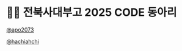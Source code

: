 # 🧑‍💻 전북사대부고 2025 CODE 동아리

[@apo2073](https://github.com/apo2073)

[@hachiahchi](https://github.com/hachiahchi)
